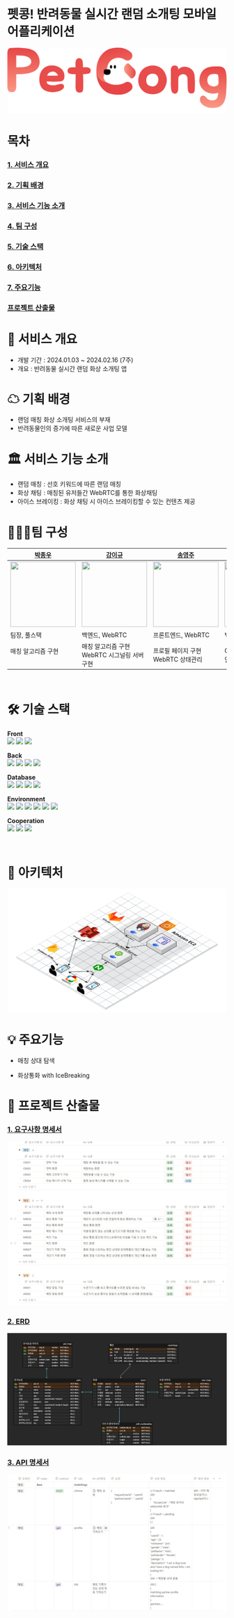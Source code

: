 # 펫콩! 반려동물 실시간 랜덤 소개팅 모바일 어플리케이션


![petcong](./asset/logo.png)

# 목차

### [**1. 서비스 개요**](#📌-서비스-개요)

### [**2. 기획 배경**](#☁-기획-배경)

### [**3. 서비스 기능 소개**](#🏛-서비스-기능-소개)

### [**4. 팀 구성**](#👨🏻‍💻-팀-구성)

### [**5. 기술 스택**](#🛠️-기술-스택)

### [**6. 아키텍처**](#🎨-아키텍처)

### [**7. 주요기능**](#💡-주요기능)

### [**프로젝트 산출물**](#📄-프로젝트-산출물)


# 📌 서비스 개요

- 개발 기간 : 2024.01.03 ~ 2024.02.16 (7주)
- 개요 : 반려동물 실시간 랜덤 화상 소개팅 앱

# ☁ 기획 배경

- 랜덤 매칭 화상 소개팅 서비스의 부재
- 반려동물인의 증가에 따른 새로운 사업 모델

# 🏛 서비스 기능 소개

- 랜덤 매칭 : 선호 키워드에 따른 랜덤 매칭
- 화상 채팅 : 매칭된 유저들간 WebRTC를 통한 화상채팅
- 아이스 브레이킹 : 화상 채팅 시 아이스 브레이킹할 수 있는 컨텐츠 제공

# 👨🏻‍💻팀 구성

| [박종우](https://github.com/jong29)                                                       | [강이규](https://github.com/EhighG)                                                      | [송영주](https://github.com/youngjoo0108)                                                     | [신문영](https://github.com/ztrl)                                                   | [이정호](https://github.com/paul-lee-dev)                                                     | [주재원](https://github.com/jujaewon)                                                 |
| ------------------------------------------------------------------------------------------ | ----------------------------------------------------------------------------------------- | ------------------------------------------------------------------------------------------ | ------------------------------------------------------------------------------------------ | ----------------------------------------------------------------------------------------- | ----------------------------------------------------------------------------------------- |
| <img src="https://avatars.githubusercontent.com/u/91371560?v=4" width="150" height="150"> | <img src="https://avatars.githubusercontent.com/u/91371560?v=4" width="150" height="150"> | <img src="https://avatars.githubusercontent.com/u/91371560?v=4" width="150" height="150"> | <img src="https://avatars.githubusercontent.com/u/91371560?v=4" width="150" height="150"> | <img src="https://avatars.githubusercontent.com/u/91371560?v=4" width="150" height="150"> | <img src="https://avatars.githubusercontent.com/u/91371560?v=4" width="150" height="150"> |
| 팀장, 풀스택                                                                               | 백엔드, WebRTC                                                                                    | 프론트엔드, WebRTC                                                                              | 백엔드, 인프라                                                                                | 프론트엔드                                                                                    | 프론트엔드                                                                                    |
| 매칭 알고리즘 구현<br/> <br/>                                | 매칭 알고리즘 구현<br/>WebRTC 시그널링 서버 구현<br/>                                           | 프로필 페이지 구현<br/>WebRTC 상태관리<br/>                                           | CI/CD 구축<br/> 인증/인가 서비스 구현<br/>                                            | 매칭페이지 구현<br/> Firebase 소셜로그인 구현                                               | 프로필 입력 구현<br/> UI/UX 디자인<br/>                                               |

<br/>

# 🛠️ 기술 스택

**Front**
<br/>
<img src="https://img.shields.io/badge/flutter-02569B?style=for-the-badge&logo=flutter&logoColor=white" width="auto" height="25">
<img src="https://img.shields.io/badge/getx-8A2BE2?style=for-the-badge&logo=getx&logoColor=white" width="auto" height="25">
<img src="https://img.shields.io/badge/webrtc-333333?style=for-the-badge&logo=webrtc&logoColor=white" width="auto" height="25">

**Back**
<br/>
<img src="https://img.shields.io/badge/springboot-6DB33F?style=for-the-badge&logo=springboot&logoColor=white" width="auto" height="25">
<img src="https://img.shields.io/badge/SPRING DATA JPA-6DB33F?style=for-the-badge&logoColor=white" width="auto" height="25">
<img src="https://img.shields.io/badge/querydsl-669DF6?style=for-the-badge&logoColor=white" width="auto" height="25">
<img src="https://img.shields.io/badge/SPRING SECURITY-6DB33F?style=for-the-badge&logo=springsecurity&logoColor=white" width="auto" height="25">

**Database**
<br/>
<img src="https://img.shields.io/badge/mysql-4479A1?style=for-the-badge&logo=mysql&logoColor=white" width="auto" height="25">
<img src="https://img.shields.io/badge/redis-DC382D?style=for-the-badge&logo=redis&logoColor=white" width="auto" height="25">
<img src="https://img.shields.io/badge/firebase-FFCA28?style=for-the-badge&logo=firebase&logoColor=white" width="auto" height="25">
<img src="https://img.shields.io/badge/amazons3-569A31?style=for-the-badge&logo=amazons3&logoColor=white" width="auto" height="25">

**Environment**
<br/>
<img src="https://img.shields.io/badge/nginx-009639?style=for-the-badge&logo=nginx&logoColor=white" width="auto" height="25">
<img src="https://img.shields.io/badge/docker-2496ED?style=for-the-badge&logo=docker&logoColor=white" width="auto" height="25">
<img src="https://img.shields.io/badge/EC2-FF9900?style=for-the-badge&logo=amazonec2&logoColor=white" width="auto" height="25">
<img src="https://img.shields.io/badge/jenkins-D24939?style=for-the-badge&logo=jenkins&logoColor=white" width="auto" height="25">
<img src="https://img.shields.io/badge/prometheus-E6522C?style=for-the-badge&logo=prometheus&logoColor=white" width="auto" height="25">
<img src="https://img.shields.io/badge/grafana-F46800?style=for-the-badge&logo=grafana&logoColor=white" width="auto" height="25">

**Cooperation**
<br/>
<img src="https://img.shields.io/badge/gitlab-FC6D26?style=for-the-badge&logo=gitlab&logoColor=white" width="auto" height="25">
<img src="https://img.shields.io/badge/jira-0052CC?style=for-the-badge&logo=jira&logoColor=white" width="auto" height="25">
<img src="https://img.shields.io/badge/notion-000000?style=for-the-badge&logo=notion&logoColor=white" width="auto" height="25">

<br/>

# 🎨 아키텍처

![아키텍처](./asset/architecture.png)
<br/>

# 💡 주요기능

- 매칭 상대 탐색


- 화상통화 with IceBreaking



# 📄 프로젝트 산출물

### [1. 요구사항 명세서]()

![Required](./asset/required.png)

### [2. ERD]()

![ERD](./asset/erd.png)

### [3. API 명세서]()

![API](./asset/api.png)
<br/>


